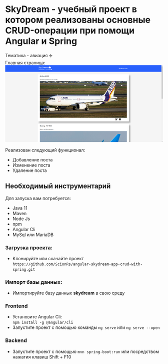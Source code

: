 # SkyDream - учебный проект в котором реализованы основные CRUD-операции при помощи Angular и Spring  
Тематика - авиация :airplane:  
Главная страница:
![Main](img.png)  

Реализован следующий функционал:  
* Добавление поста   
* Изменение поста    
* Удаление поста    

## Необходимый инструментарий  
Для запуска вам потребуется:  
* Java 11
* Maven  
* Node Js
* npm 
* Angular Cli 
* MySql или MariaDB

### Загрузка проекта: 
* Клонируйте или скачайте проект 
`https://github.com/ScionRs/angular-skydream-app-crud-with-spring.git`
### Импорт базы данных:  
* Импортируйте базу данных **skydream** в свою среду
### Frontend  
*  Установите Angular Cli:  
`npm install -g @angular/cli`  
* Запустите проект с помощью команды `ng serve` или `ng serve --open`
### Backend  
* Запустите проект c помощью  `mvn spring-boot:run` или посредством нажатия клавиш Shift + F10
